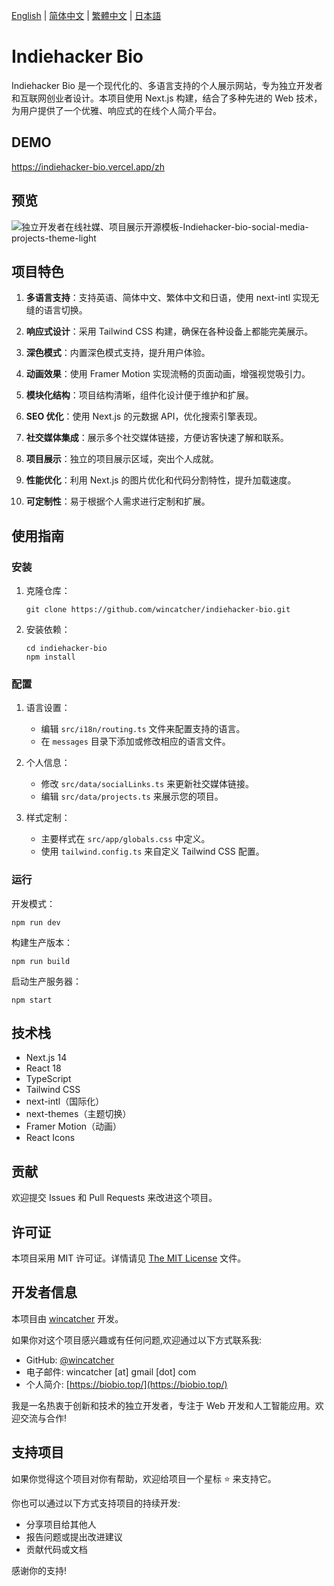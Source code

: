 [English](README-EN.md) | [简体中文](README.md) | [繁體中文](README-Hant.md) | [日本語](README-JA.md)



# Indiehacker Bio

Indiehacker Bio 是一个现代化的、多语言支持的个人展示网站，专为独立开发者和互联网创业者设计。本项目使用 Next.js 构建，结合了多种先进的 Web 技术，为用户提供了一个优雅、响应式的在线个人简介平台。

## DEMO

[ https://indiehacker-bio.vercel.app/zh ]( https://indiehacker-bio.vercel.app/zh )

## 预览

![独立开发者在线社媒、项目展示开源模板-Indiehacker-bio-social-media-projects-theme-light](https://github.com/user-attachments/assets/d1107139-f019-4fe3-b2cd-9fb764e3e01d)

## 项目特色

1. **多语言支持**：支持英语、简体中文、繁体中文和日语，使用 next-intl 实现无缝的语言切换。

2. **响应式设计**：采用 Tailwind CSS 构建，确保在各种设备上都能完美展示。

3. **深色模式**：内置深色模式支持，提升用户体验。

4. **动画效果**：使用 Framer Motion 实现流畅的页面动画，增强视觉吸引力。

5. **模块化结构**：项目结构清晰，组件化设计便于维护和扩展。

6. **SEO 优化**：使用 Next.js 的元数据 API，优化搜索引擎表现。

7. **社交媒体集成**：展示多个社交媒体链接，方便访客快速了解和联系。

8. **项目展示**：独立的项目展示区域，突出个人成就。

9. **性能优化**：利用 Next.js 的图片优化和代码分割特性，提升加载速度。

10. **可定制性**：易于根据个人需求进行定制和扩展。

## 使用指南

### 安装

1. 克隆仓库：
   ```
   git clone https://github.com/wincatcher/indiehacker-bio.git
   ```

2. 安装依赖：
   ```
   cd indiehacker-bio
   npm install
   ```

### 配置

1. 语言设置：
   - 编辑 `src/i18n/routing.ts` 文件来配置支持的语言。
   - 在 `messages` 目录下添加或修改相应的语言文件。

2. 个人信息：
   - 修改 `src/data/socialLinks.ts` 来更新社交媒体链接。
   - 编辑 `src/data/projects.ts` 来展示您的项目。

3. 样式定制：
   - 主要样式在 `src/app/globals.css` 中定义。
   - 使用 `tailwind.config.ts` 来自定义 Tailwind CSS 配置。

### 运行

开发模式：
```
npm run dev
```

构建生产版本：
```
npm run build
```

启动生产服务器：
```
npm start
```

## 技术栈

- Next.js 14
- React 18
- TypeScript
- Tailwind CSS
- next-intl（国际化）
- next-themes（主题切换）
- Framer Motion（动画）
- React Icons

## 贡献

欢迎提交 Issues 和 Pull Requests 来改进这个项目。

## 许可证

本项目采用 MIT 许可证。详情请见 [The MIT License](https://opensource.org/license/MIT) 文件。

## 开发者信息

本项目由 [wincatcher](https://github.com/wincatcher) 开发。

如果你对这个项目感兴趣或有任何问题,欢迎通过以下方式联系我:

- GitHub: [@wincatcher](https://github.com/wincatcher)
- 电子邮件: wincatcher [at] gmail [dot] com
- 个人简介: [https://biobio.top/](https://biobio.top/)

我是一名热衷于创新和技术的独立开发者，专注于 Web 开发和人工智能应用。欢迎交流与合作!

## 支持项目

如果你觉得这个项目对你有帮助，欢迎给项目一个星标 ⭐️ 来支持它。

你也可以通过以下方式支持项目的持续开发:

- 分享项目给其他人
- 报告问题或提出改进建议
- 贡献代码或文档

感谢你的支持!
